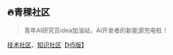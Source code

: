 ## 🔥青稞社区
> 青年AI研究员idea加油站，AI开发者的新能源充电桩！

[技术社区](https://qingkelab.github.io)、[知识社区](https://qingkelab.github.io/talks)【[H5版](https://appodzjvyp51702.h5.xiaoeknow.com)】


<!--
**qingkelab/qingkelab** is a ✨ _special_ ✨ repository because its `README.md` (this file) appears on your GitHub profile.

Here are some ideas to get you started:

- 🔭 I’m currently working on ...
- 🌱 I’m currently learning ...
- 👯 I’m looking to collaborate on ...
- 🤔 I’m looking for help with ...
- 💬 Ask me about ...
- 📫 How to reach me: ...
- 😄 Pronouns: ...
- ⚡ Fun fact: ...
  -->
